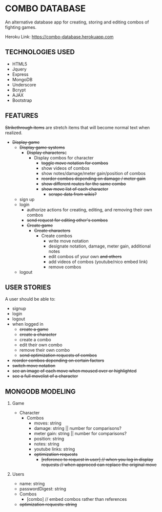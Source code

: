 # COMBO DATABASE
An alternative database app for creating, storing and editing combos of fighting games.

Heroku Link: https://combo-database.herokuapp.com

## TECHNOLOGIES USED
* HTML5
* Jquery
* Express
* MongoDB
* Underscore
* Bcrypt
* AJAX
* Bootstrap

## FEATURES
~~Strikethrough items~~ are stretch items that will become normal text when realized.
* ~~Display game~~
  * ~~Display game systems~~
    * ~~Display characters~~c
      * Display combos for character
        * ~~toggle move notation for combos~~
        * show videos of combos
        * show notes/damage/meter gain/position of combos
        * ~~reorder combos depending on damage / meter gain~~
        * ~~show different routes for the same combo~~
        * ~~show move list of each character~~
          * ~~scrape data from wikis?~~
  * sign up
  * login
    * authorize actions for creating, editing, and removing their own combos
    * ~~send request for editing other's combos~~
    * ~~Create game~~
      * ~~Create characters~~
        * Create combos
          * write move notation
          * designate notation, damage, meter gain, additional notes
          * edit combos of your own ~~and others~~
          * add videos of combos (youtube/nico embed link)
          * remove combos
  * logout

## USER STORIES
A user should be able to:
   * signup
   * login
   * logout
   * when logged in
     * ~~create a game~~
     * ~~create a character~~
     * create a combo
     * edit their own combo
     * remove their own combo
     * ~~send optimization requests of combos~~
   * ~~reorder combos depending on certain factors~~
   * ~~switch move notation~~
   * ~~see an image of each move when moused over or highlighted~~
   * ~~see a full movelist of a character~~

## MONGODB MODELING
1. Game
   * Character
     * Combos
       * moves: string
        * damage: string || number for comparisons?
        * meter gain: string || number for comparisons?
        * position: string
        * notes: string
        * youtube links: string
        * ~~optimization requests~~
          * ~~[reference to request in user] // when you log in display requests // when approced can replace the original move~~

2. Users
   * name: string
   * passwordDigest: string
   * Combos
     * [combo] // embed combos rather than references
   * ~~optimization requests: string~~